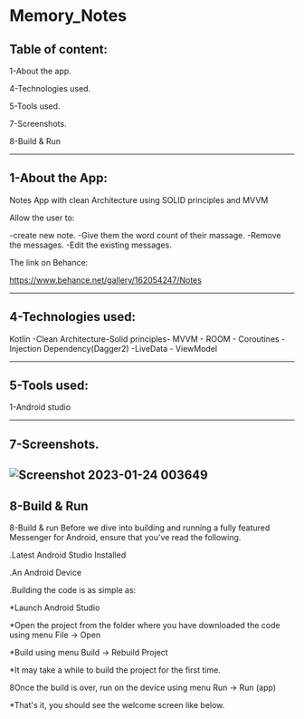 # Memory_Notes

Table of content:
-------------------------------

1-About the app.

4-Technologies used.

5-Tools used.

7-Screenshots.

8-Build & Run

--------------------------------------------------------------------------------------------

1-About the App:
----------------------------------
Notes App with clean Architecture using SOLID principles and MVVM

Allow the user to:

-create new note.
-Give them the word count of their massage.
-Remove the messages.
-Edit the existing messages.

The link on Behance:

https://www.behance.net/gallery/162054247/Notes

----------------------------------------------------------------------------------------------

4-Technologies used:
---------------------
Kotlin -Clean Architecture-Solid principles- MVVM - ROOM - Coroutines - Injection Dependency(Dagger2) -LiveData - ViewModel

-------------------------------------------------------------------------------------------------

5-Tools used:
---------------------
1-Android studio

----------------------------------------------------------------------------------------------------
7-Screenshots.
------------------

![Screenshot 2023-01-24 003649](https://user-images.githubusercontent.com/59229510/214245917-c50f1d12-eb4b-4de2-a316-00405cf7edf2.png)
----------------------------------------------------------------------------------------------------
8-Build & Run
-----------------

8-Build & run
Before we dive into building and running a fully featured Messenger for Android, ensure that you've read the following.

.Latest Android Studio Installed

.An Android Device

.Building the code is as simple as:

*Launch Android Studio

*Open the project from the folder where you have downloaded the code using menu File -> Open

*Build using menu Build -> Rebuild Project

*It may take a while to build the project for the first time.

8Once the build is over, run on the device using menu Run -> Run (app)

*That's it, you should see the welcome screen like below.


